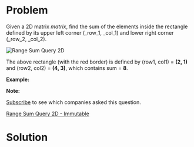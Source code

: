 
# Problem

Given a 2D matrix _matrix_, find the sum of the elements inside the rectangle
defined by its upper left corner (_row_1, _col_1) and lower right corner
(_row_2, _col_2).

![Range Sum Query 2D](/static/images/courses/range_sum_query_2d.png)

The above rectangle (with the red border) is defined by (row1, col1) = **(2,
1)** and (row2, col2) = **(4, 3)**, which contains sum = **8**.

**Example:**  

**Note:**  

[Subscribe](/subscribe/) to see which companies asked this question.



[Range Sum Query 2D - Immutable](https://leetcode.com/problems/range-sum-query-2d-immutable)

# Solution



